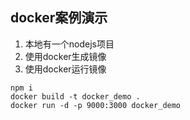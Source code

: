 ## docker案例演示
1. 本地有一个nodejs项目
2. 使用docker生成镜像
3. 使用docker运行镜像
```
npm i
docker build -t docker_demo .
docker run -d -p 9000:3000 docker_demo
```